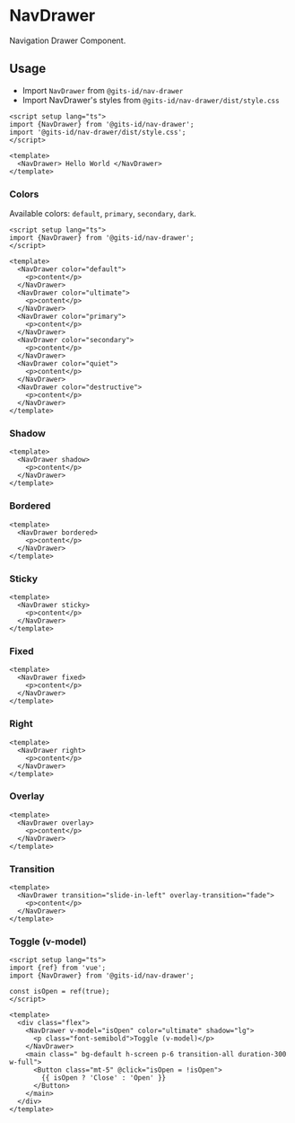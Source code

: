 # NavDrawer

Navigation Drawer Component.

## Usage

- Import `NavDrawer` from `@gits-id/nav-drawer`
- Import NavDrawer's styles from `@gits-id/nav-drawer/dist/style.css`

```vue
<script setup lang="ts">
import {NavDrawer} from '@gits-id/nav-drawer';
import '@gits-id/nav-drawer/dist/style.css';
</script>

<template>
  <NavDrawer> Hello World </NavDrawer>
</template>
```

### Colors

Available colors: `default`, `primary`, `secondary`, `dark`.

```vue
<script setup lang="ts">
import {NavDrawer} from '@gits-id/nav-drawer';
</script>

<template>
  <NavDrawer color="default">
    <p>content</p>
  </NavDrawer>
  <NavDrawer color="ultimate">
    <p>content</p>
  </NavDrawer>
  <NavDrawer color="primary">
    <p>content</p>
  </NavDrawer>
  <NavDrawer color="secondary">
    <p>content</p>
  </NavDrawer>
  <NavDrawer color="quiet">
    <p>content</p>
  </NavDrawer>
  <NavDrawer color="destructive">
    <p>content</p>
  </NavDrawer>
</template>
```

### Shadow

```vue
<template>
  <NavDrawer shadow>
    <p>content</p>
  </NavDrawer>
</template>
```

### Bordered

```vue
<template>
  <NavDrawer bordered>
    <p>content</p>
  </NavDrawer>
</template>
```

### Sticky

```vue
<template>
  <NavDrawer sticky>
    <p>content</p>
  </NavDrawer>
</template>
```

### Fixed

```vue
<template>
  <NavDrawer fixed>
    <p>content</p>
  </NavDrawer>
</template>
```

### Right

```vue
<template>
  <NavDrawer right>
    <p>content</p>
  </NavDrawer>
</template>
```

### Overlay

```vue
<template>
  <NavDrawer overlay>
    <p>content</p>
  </NavDrawer>
</template>
```

### Transition

```vue
<template>
  <NavDrawer transition="slide-in-left" overlay-transition="fade">
    <p>content</p>
  </NavDrawer>
</template>
```

### Toggle (v-model)

```vue
<script setup lang="ts">
import {ref} from 'vue';
import {NavDrawer} from '@gits-id/nav-drawer';

const isOpen = ref(true);
</script>

<template>
  <div class="flex">
    <NavDrawer v-model="isOpen" color="ultimate" shadow="lg">
      <p class="font-semibold">Toggle (v-model)</p>
    </NavDrawer>
    <main class=" bg-default h-screen p-6 transition-all duration-300 w-full">
      <Button class="mt-5" @click="isOpen = !isOpen">
        {{ isOpen ? 'Close' : 'Open' }}
      </Button>
    </main>
  </div>
</template>
```
